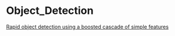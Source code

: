 # Object_Detection

[Rapid object detection using a boosted cascade of simple features](https://ieeexplore.ieee.org/document/990517)
